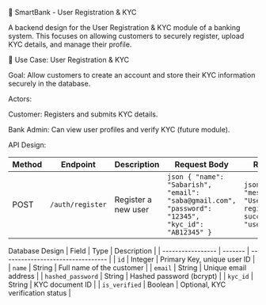 🏦 SmartBank - User Registration & KYC

A backend design for the User Registration & KYC module of a banking system.
This focuses on allowing customers to securely register, upload KYC details, and manage their profile.

📌 Use Case: User Registration & KYC

Goal: Allow customers to create an account and store their KYC information securely in the database.

Actors:

Customer: Registers and submits KYC details.

Bank Admin: Can view user profiles and verify KYC (future module).

API Design:

| Method | Endpoint         | Description         | Request Body                                                                                        | Response                                                            |
| ------ | ---------------- | ------------------- | --------------------------------------------------------------------------------------------------- | ------------------------------------------------------------------- |
| POST   | `/auth/register` | Register a new user | `json { "name": "Sabarish", "email": "saba@gmail.com", "password": "12345", "kyc_id": "AB12345" } ` | `json { "message": "User registered successfully", "user_id": 1 } ` |
Database Design
| Field             | Type    | Description                       |
| ----------------- | ------- | --------------------------------- |
| `id`              | Integer | Primary Key, unique user ID       |
| `name`            | String  | Full name of the customer         |
| `email`           | String  | Unique email address              |
| `hashed_password` | String  | Hashed password (bcrypt)          |
| `kyc_id`          | String  | KYC document ID                   |
| `is_verified`     | Boolean | Optional, KYC verification status |
